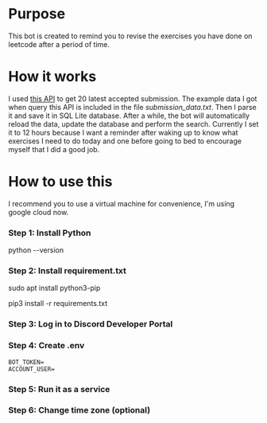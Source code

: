 # Purpose
This bot is created to remind you to revise the exercises you have done on leetcode after a period of time.
# How it works
I used [this API](https://github.com/alfaarghya/alfa-leetcode-api) to get 20 latest accepted submission. The example data I got when query this API is included in the file _submission_data.txt_. Then I parse it and save it in SQL Lite database. After a while, the bot will automatically reload the data, update the database and perform the search. Currently I set it to 12 hours because I want a reminder after waking up to know what exercises I need to do today and one before going to bed to encourage myself that I did a good job.
# How to use this 
I recommend you to use a virtual machine for convenience, I'm using google cloud now.
### Step 1: Install Python
python --version
### Step 2: Install requirement.txt
sudo apt install python3-pip

pip3 install -r requirements.txt
### Step 3: Log in to Discord Developer Portal
### Step 4: Create .env
```
BOT_TOKEN=
ACCOUNT_USER=
```
### Step 5: Run it as a service
### Step 6: Change time zone (optional)
